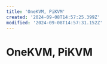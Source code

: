 ```yaml
---
title: 'OneKVM, PiKVM'
created: '2024-09-08T14:57:25.399Z'
modified: '2024-09-08T14:57:31.152Z'
---
```


# OneKVM, PiKVM
